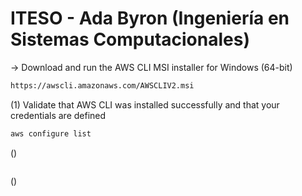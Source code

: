 # ITESO - Ada Byron (Ingeniería en Sistemas Computacionales)

→ Download and run the AWS CLI MSI installer for Windows (64-bit)
```bash
https://awscli.amazonaws.com/AWSCLIV2.msi
```

(1) Validate that AWS CLI was installed successfully and that your credentials are defined 
```bash
aws configure list
```

()
```bash

```

()
```bash

```
